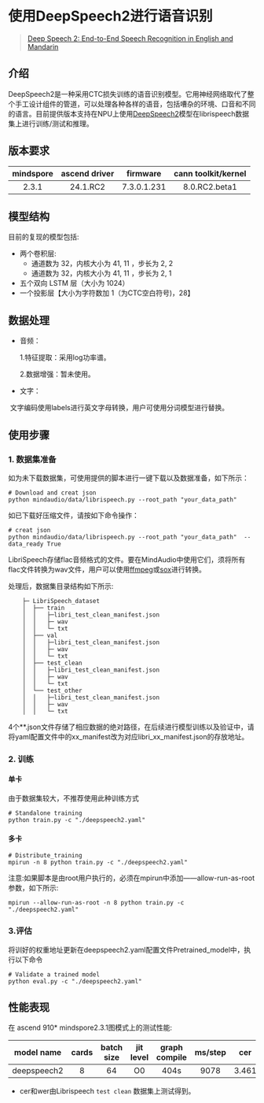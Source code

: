 # 使用DeepSpeech2进行语音识别
> [Deep Speech 2: End-to-End Speech Recognition in English and Mandarin](https://arxiv.org/abs/1512.02595)


## 介绍

DeepSpeech2是一种采用CTC损失训练的语音识别模型。它用神经网络取代了整个手工设计组件的管道，可以处理各种各样的语音，包括嘈杂的环境、口音和不同的语言。目前提供版本支持在NPU上使用[DeepSpeech2](http://arxiv.org/pdf/1512.02595v1.pdf)模型在librispeech数据集上进行训练/测试和推理。


## 版本要求
| mindspore | ascend driver |  firmware   | cann toolkit/kernel |
|:---------:|:-------------:|:-----------:|:-------------------:|
|   2.3.1   |   24.1.RC2    | 7.3.0.1.231 |    8.0.RC2.beta1    |

## 模型结构

目前的复现的模型包括:

- 两个卷积层:
  - 通道数为 32，内核大小为  41, 11 ，步长为  2, 2
  - 通道数为 32，内核大小为  41, 11 ，步长为  2, 1
- 五个双向 LSTM 层（大小为 1024）
- 一个投影层【大小为字符数加 1（为CTC空白符号)，28】


## 数据处理

- 音频：

  1.特征提取：采用log功率谱。

  2.数据增强：暂未使用。

- 文字：

​		文字编码使用labels进行英文字母转换，用户可使用分词模型进行替换。

## 使用步骤

### 1. 数据集准备
如为未下载数据集，可使用提供的脚本进行一键下载以及数据准备，如下所示：

```shell
# Download and creat json
python mindaudio/data/librispeech.py --root_path "your_data_path"
```

如已下载好压缩文件，请按如下命令操作：

```shell
# creat json
python mindaudio/data/librispeech.py --root_path "your_data_path"  --data_ready True
```

LibriSpeech存储flac音频格式的文件。要在MindAudio中使用它们，须将所有flac文件转换为wav文件，用户可以使用[ffmpeg](https://gist.github.com/seungwonpark/4f273739beef2691cd53b5c39629d830)或[sox](https://sourceforge.net/projects/sox/)进行转换。

处理后，数据集目录结构如下所示:

```
    ├─ LibriSpeech_dataset
    │  ├── train
    │  │   ├─libri_test_clean_manifest.json
    │  │   ├─ wav
    │  │   └─ txt
    │  ├── val
    │  │   ├─libri_test_clean_manifest.json
    │  │   ├─ wav
    │  │   └─ txt
    │  ├── test_clean
    │  │   ├─libri_test_clean_manifest.json
    │  │   ├─ wav
    │  │   └─ txt
    │  └── test_other
    │  │   ├─libri_test_clean_manifest.json
    │  │   ├─ wav
    │  │   └─ txt
```

4个**.json文件存储了相应数据的绝对路径，在后续进行模型训练以及验证中，请将yaml配置文件中的xx_manifest改为对应libri_xx_manifest.json的存放地址。

### 2. 训练
#### 单卡
由于数据集较大，不推荐使用此种训练方式
```shell
# Standalone training
python train.py -c "./deepspeech2.yaml"
```


#### 多卡


```shell
# Distribute_training
mpirun -n 8 python train.py -c "./deepspeech2.yaml"
```
注意:如果脚本是由root用户执行的，必须在mpirun中添加——allow-run-as-root参数，如下所示:
```shell
mpirun --allow-run-as-root -n 8 python train.py -c "./deepspeech2.yaml"
```


### 3.评估

将训好的权重地址更新在deepspeech2.yaml配置文件Pretrained_model中，执行以下命令
```shell
# Validate a trained model
python eval.py -c "./deepspeech2.yaml"
```



## 性能表现

在 ascend 910* mindspore2.3.1图模式上的测试性能:

| model name  | cards | batch size | jit level | graph compile | ms/step |  cer  |  wer  | recipe                                                                                             |                                          weight                                          |
|:-----------:|:-----:|:----------:|:---------:|:-------------:|:-------:|:-----:|:-----:|:---------------------------------------------------------------------------------------------------|:----------------------------------------------------------------------------------------:|
| deepspeech2 |   8   |     64     |    O0     |     404s      |  9078   | 3.461 | 10.24 | [yaml](https://github.com/mindspore-lab/mindaudio/blob/main/examples/deepspeech2/deepspeech2.yaml) | [weights](https://download.mindspore.cn/toolkits/mindaudio/deepspeech2/deepspeech2.ckpt) |

- cer和wer由Librispeech `test clean` 数据集上测试得到。
